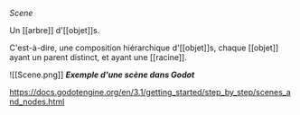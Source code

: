 *Scene*

Un [[arbre]] d'[[objet]]s. 

C'est-à-dire, une composition hiérarchique d'[[objet]]s, chaque [[objet]] ayant un parent distinct, et ayant une [[racine]].

![[Scene.png]]
***Exemple d'une scène dans Godot***

https://docs.godotengine.org/en/3.1/getting_started/step_by_step/scenes_and_nodes.html
